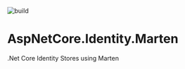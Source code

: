 ![build](https://github.com/soernt/AspNetCore.Identity.Marten/blob/main/.github/workflows/build_and_test.yml/badge.svg)

# AspNetCore.Identity.Marten
.Net Core Identity Stores using Marten
